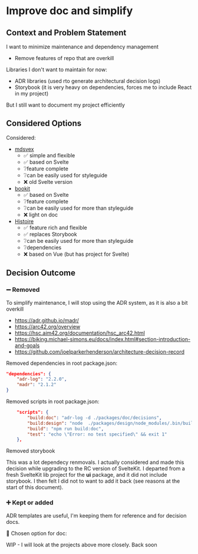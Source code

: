 # Improve doc and simplify

## Context and Problem Statement

I want to minimize maintenance and dependency management

- Remove features of repo that are overkill

Libraries I don't want to maintain for now:

- ADR libraries (used rto generate architectural decision logs)
- Storybook (it is very heavy on dependencies, forces me to include React in my project)

But I still want to document my project efficiently

## Considered Options

Considered:

- [mdsvex](https://mdsvex.pngwn.io/)
  - ✅ simple and flexible
  - ✅ based on Svelte
  - ❔feature complete
  - ❔can be easily used for styleguide
  - ❌ old Svelte version
- [bookit](https://github.com/leveluptuts/bookit)
  - ✅ based on Svelte
  - ❔feature complete
  - ❔can be easily used for more than styleguide
  - ❌ light on doc
- [Histoire](https://histoire.dev/)
  - ✅ feature rich and flexible
  - ✅ replaces Storybook
  - ❔can be easily used for more than styleguide
  - ❔dependencies
  - ❌ based on Vue (but has project for Svelte)

## Decision Outcome

### ➖ Removed

To simplify maintenance, I will stop using the ADR system, as it is also a bit overkill

- https://adr.github.io/madr/
- https://arc42.org/overview
- https://hsc.aim42.org/documentation/hsc_arc42.html
- https://biking.michael-simons.eu/docs/index.html#section-introduction-and-goals
- https://github.com/joelparkerhenderson/architecture-decision-record

Removed dependencies in root package.json:

```json
"dependencies": {
	"adr-log": "2.2.0",
	"madr": "2.1.2"
}
```

Removed scripts in root package.json:

```json
	"scripts": {
		"build:doc": "adr-log -d ./packages/doc/decisions",
		"build:design": "node  ./packages/design/node_modules/.bin/build.js",
		"build": "npm run build:doc",
		"test": "echo \"Error: no test specified\" && exit 1"
	},
```

Removed storybook

This was a lot dependecy renmovals. I actually considered and made this decision while upgrading to the RC version of SvelteKit.
I departed from a fresh SvelteKit lib project for the **ui** package, and it did not include storybook. I then felt I did not to want to add it back (see reasons at the start of this document).

### ➕ Kept or added

ADR templates are useful, I'm keeping them for reference and for decision docs.

🚧 Chosen option for doc:

WIP - I will look at the projects above more closely. Back soon
